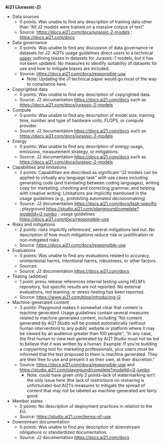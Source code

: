 ﻿**AI21 (Jurassic-2)**

- Data sources
   - 0 points: Was unable to find any description of training data other than “All J2 models were trained on a massive corpus of text”
   - Source: <https://docs.ai21.com/docs/jurassic-2-models> ; <https://docs.ai21.com/docs> 
- Data governance
   - 0 points: Was unable to find any discussion of data governance re datasets for J2. AI21’s usage guidelines direct users to a technical [paper](https://uploads-ssl.webflow.com/60fd4503684b466578c0d307/61138924626a6981ee09caf6_jurassic_tech_paper.pdf) outlining biases in datasets for Jurassic-1 models, but it has not been updated. No measures to identify suitability of datasets for use and how to mitigate biases are included.
   - Source: <https://docs.ai21.com/docs/responsible-use> 
      - Note: Updating the J1 technical paper would go most of the way to compliance here.
- Copyrighted data
   - 0 points: Was unable to find any description of copyrighted data.
   - Source: J2 documentation <https://docs.ai21.com/docs> such as <https://docs.ai21.com/docs/jurassic-2-models>
- Compute
   - 0 points: Was unable to find any description of model size, training time, number and type of hardware units, FLOPS, or compute provider. 
   - Source: J2 documentation <https://docs.ai21.com/docs> such as <https://docs.ai21.com/docs/jurassic-2-models>
- Energy
   - 0 points: Was unable to find any description of energy usage, emissions, measurement strategy, or mitigations.
   - Source: J2 documentation <https://docs.ai21.com/docs> such as <https://docs.ai21.com/docs/jurassic-2-models>
- Capabilities and limitations
   - 2 points: Capabilities are described as significant “J2 models can be applied to virtually any language task” with use cases including generating code (and translating between coding languages), writing copy for marketing, checking and correcting grammar, and helping with creative writing. Limitations are implicitly mentioned in the usage guidelines (e.g., prohibiting automated decisionmaking).
   - Source: J2 documentation <https://docs.ai21.com/docs/task-specific> ; playground <https://studio.ai21.com/playground/complete?modelId=j2-jumbo> ; usage guidelines <https://docs.ai21.com/docs/responsible-use> 
- Risks and mitigations
   - 2 points: risks implicitly referenced, several mitigations laid out. No description of how much mitigations reduce risk or jusitification re non-mitigated risks.
   - Source: <https://docs.ai21.com/docs/responsible-use> 
- Evaluations
   - 0 points: Was unable to find any evaluations related to accuracy, unintentional harms, intentional harms, robustness, or other factors.
   - Sources: 
   - Source: J2 documentation  <https://docs.ai21.com/docs> 
- Testing (additive)
   - 1 point: press release references internal testing using HELM’s repository, but specific results are not reported. No external evaluations, red teaming, or stress-testing has been reported. 
   - Source: <https://www.ai21.com/blog/introducing-j2> 
- Machine-generated content
   - 3 points: Playground makes it somewhat clear that content is machine generated. Usage guidelines contain several measures related to machine generated content, including “No content generated by AI21 Studio will be posted automatically (without human intervention) to any public website or platform where it may be viewed by an audience greater than 100 people”; “In any case, the first human to view text generated by AI21 Studio must not be led to believe that it was written by a human: Example: If you’re building a copywriting tool for marketing professionals, your users must be informed that the text proposed to them is machine generated. They are then free to use and present it as their own, at their discretion.”
   - Source: <https://docs.ai21.com/docs/responsible-use> and <https://studio.ai21.com/playground/complete?modelId=j2-jumbo> 
      - Note: could have given only 2 points–lack of watermarking isn’t the only issue here (the lack of restrictions on resharing is unfortunate)–but AI21’s measures to mitigate the spread of content that may not be labeled as machine-generated are fairly good.
- Member states
   - 0 points: No description of deployment practices in relation to the EU. 
   - Source: <https://studio.ai21.com/terms-of-use> 
- Downstream documentation
   - 0 points: Was unable to find any description of downstream obligations or standardized documentation.
   - Source: J2 documentation  <https://docs.ai21.com/docs> 
